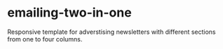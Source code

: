 # emailing-two-in-one
Responsive template for adverstising newsletters with different sections from one to four columns.
